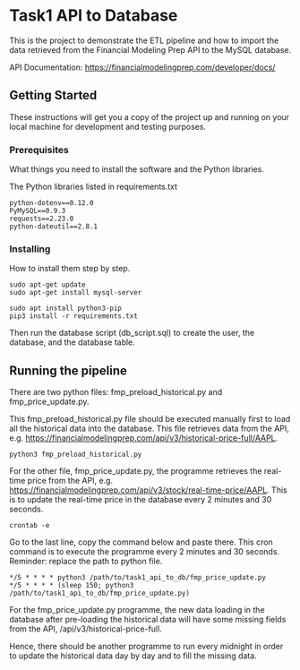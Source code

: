 # Task1 API to Database

This is the project to demonstrate the ETL pipeline and how to import the data retrieved from the Financial Modeling Prep API to the MySQL database.

API Documentation: https://financialmodelingprep.com/developer/docs/

## Getting Started

These instructions will get you a copy of the project up and running on your local machine for development and testing purposes.

### Prerequisites

What things you need to install the software and the Python libraries.

The Python libraries listed in requirements.txt
```
python-dotenv==0.12.0
PyMySQL==0.9.3
requests==2.23.0
python-dateutil==2.8.1
```

### Installing

How to install them step by step.

```
sudo apt-get update
sudo apt-get install mysql-server

sudo apt install python3-pip
pip3 install -r requirements.txt
```

Then run the database script (db_script.sql) to create the user, the database, and the database table.

## Running the pipeline

There are two python files: fmp_preload_historical.py and fmp_price_update.py.

This fmp_preload_historical.py file should be executed manually first to load all the historical data into the database. This file retrieves data from the API, e.g. https://financialmodelingprep.com/api/v3/historical-price-full/AAPL.

```
python3 fmp_preload_historical.py
```

For the other file, fmp_price_update.py, the programme retrieves the real-time price from the API, e.g. https://financialmodelingprep.com/api/v3/stock/real-time-price/AAPL. This is to update the real-time price in the database every 2 minutes and 30 seconds.

```
crontab -e
```

Go to the last line, copy the command below and paste there. This cron command is to execute the programme every 2 minutes and 30 seconds. Reminder: replace the path to python file.

```
*/5 * * * * python3 /path/to/task1_api_to_db/fmp_price_update.py
*/5 * * * * (sleep 150; python3 /path/to/task1_api_to_db/fmp_price_update.py)
```

For the fmp_price_update.py programme, the new data loading in the database after pre-loading the historical data will have some missing fields from the API, /api/v3/historical-price-full.

Hence, there should be another programme to run every midnight in order to update the historical data day by day and to fill the missing data.
